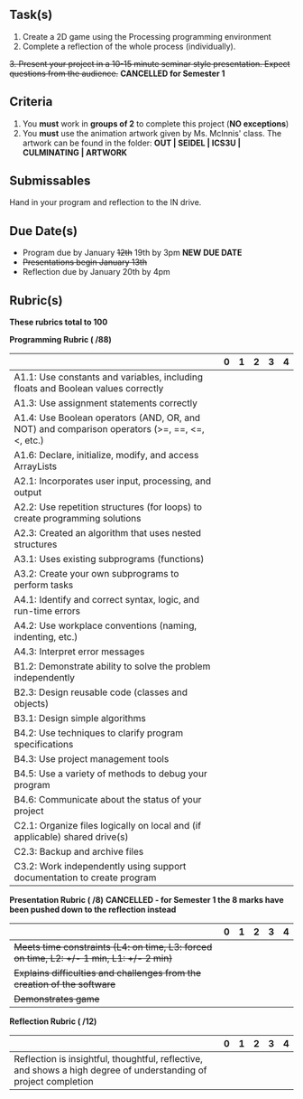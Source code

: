 Task(s)
-------
1. Create a 2D game using the Processing programming environment
2. Complete a reflection of the whole process (individually).

~~3. Present your project in a 10-15 minute seminar style presentation. Expect questions from the audience.~~ **CANCELLED for Semester 1**

Criteria
--------
1. You **must** work in **groups of 2** to complete this project (**NO exceptions**)
2. You **must** use the animation artwork given by Ms. McInnis' class.  The artwork can be found in the folder: **OUT | SEIDEL | ICS3U | CULMINATING | ARTWORK**

Submissables
------------
Hand in your program and reflection to the IN drive.

Due Date(s)
----------
* Program due by January ~~12th~~ 19th by 3pm **NEW DUE DATE**
* ~~Presentations begin January 13th~~
* Reflection due by January 20th by 4pm

Rubric(s)
---------
**These rubrics total to 100**

**Programming Rubric ( /88)**

| | 0 | 1 | 2 | 3 | 4 |
|---| --- | --- | --- | --- | --- |
|A1.1: Use constants and variables, including floats and Boolean values correctly | | | | | |
| A1.3: Use assignment statements correctly | | | | | |
| A1.4: Use Boolean operators (AND, OR, and NOT) and comparison operators (>=, ==, <=, <, etc.) | | | | | |
| A1.6: Declare, initialize, modify, and access ArrayLists | | | | | |
| A2.1: Incorporates user input, processing, and output | | | | | |
| A2.2: Use repetition structures (for loops) to create programming solutions | | | | | |
| A2.3: Created an algorithm that uses nested structures | | | | | |
| A3.1: Uses existing subprograms (functions) | | | | | |
| A3.2: Create your own subprograms to perform tasks  | | | | | |
| A4.1: Identify and correct syntax, logic, and run-time errors | | | | | |
| A4.2: Use workplace conventions (naming, indenting, etc.) | | | | | |
| A4.3: Interpret error messages | | | | | |
| B1.2: Demonstrate ability to solve the problem independently  | | | | | |
| B2.3: Design reusable code (classes and objects) | | | | | |
| B3.1: Design simple algorithms | | | | | |
| B4.2: Use techniques to clarify program specifications | | | | | |
| B4.3: Use project management tools | | | | | |
| B4.5: Use a variety of methods to debug your program | | | | | |
| B4.6: Communicate about the status of your project | | | | | |
| C2.1: Organize files logically on local and (if applicable) shared drive(s) | | | | | |
| C2.3: Backup and archive files  | | | | | |
| C3.2: Work independently using support documentation to create program | | | | | |


**Presentation Rubric ( /8)** **CANCELLED -  for Semester 1 the 8 marks have been pushed down to the reflection instead**

| | 0 | 1 | 2 | 3 | 4 |
|---| --- | --- | --- | --- | --- |
| ~~Meets time constraints (L4: on time, L3: forced on time, L2: +/- 1 min, L1: +/- 2 min)~~ | | | | | |
| ~~Explains difficulties and challenges from the creation of the software~~ | | | | | |
| ~~Demonstrates game~~ | | | | | |


**Reflection Rubric ( /12)**

| | 0 | 1 | 2 | 3 | 4 |
|---| --- | --- | --- | --- | --- |
| Reflection is insightful, thoughtful, reflective, and shows a high degree of understanding of project completion  | | | | | |
